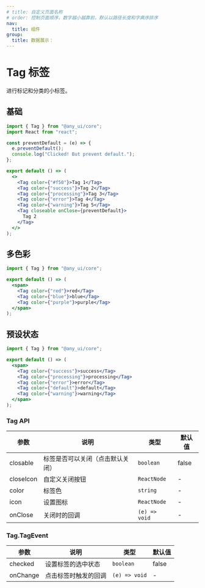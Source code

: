 ```yaml
---
# title: 自定义页面名称
# order: 控制页面顺序，数字越小越靠前，默认以路径长度和字典序排序
nav:
  title: 组件
group:
  title: 数据展示：
---
```


# Tag 标签

进行标记和分类的小标签。

## 基础

```jsx
import { Tag } from "@any_ui/core";
import React from "react";

const preventDefault = (e) => {
  e.preventDefault();
  console.log("Clicked! But prevent default.");
};

export default () => (
  <>
    <Tag color={"#f50"}>Tag 1</Tag>
    <Tag color={"success"}>Tag 2</Tag>
    <Tag color={"processing"}>Tag 3</Tag>
    <Tag color={"error"}>Tag 4</Tag>
    <Tag color={"warning"}>Tag 5</Tag>
    <Tag closeable onClose={preventDefault}>
      Tag 2
    </Tag>
  </>
);
```

## 多色彩

```jsx
import { Tag } from "@any_ui/core";

export default () => (
  <span>
    <Tag color={"red"}>red</Tag>
    <Tag color={"blue"}>blue</Tag>
    <Tag color={"purple"}>purple</Tag>
  </span>
);
```

## 预设状态

```jsx
import { Tag } from "@any_ui/core";

export default () => (
  <span>
    <Tag color={"success"}>success</Tag>
    <Tag color={"processing"}>processing</Tag>
    <Tag color={"error"}>error</Tag>
    <Tag color={"default"}>default</Tag>
    <Tag color={"warning"}>warning</Tag>
  </span>
);
```

### Tag API

| 参数      | 说明                             | 类型          | 默认值 |
| --------- | -------------------------------- | ------------- | ------ |
| closable  | 标签是否可以关闭（点击默认关闭） | `boolean`     | false  |
| closeIcon | 自定义关闭按钮                   | `ReactNode`   | -      |
| color     | 标签色                           | `string`      | -      |
| icon      | 设置图标                         | `ReactNode`   | -      |
| onClose   | 关闭时的回调                     | `(e) => void` | -      |

### Tag.TagEvent

| 参数     | 说明                 | 类型          | 默认值 |
| -------- | -------------------- | ------------- | ------ |
| checked  | 设置标签的选中状态   | `boolean`     | false  |
| onChange | 点击标签时触发的回调 | `(e) => void` | -      |
